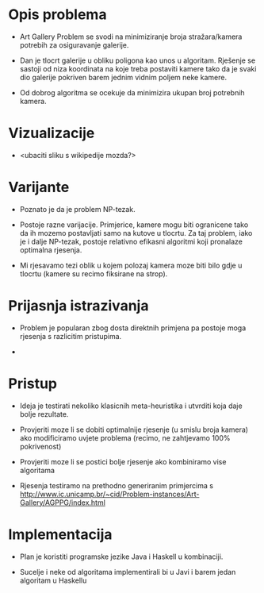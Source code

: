 # Opis problema
* Art Gallery Problem se svodi na minimiziranje broja stražara/kamera potrebih za osiguravanje
  galerije.

* Dan je tlocrt galerije u obliku poligona kao unos u algoritam. Rješenje se sastoji od niza
  koordinata na koje treba postaviti kamere tako da je svaki dio galerije pokriven barem jednim
  vidnim poljem neke kamere.

* Od dobrog algoritma se ocekuje da minimizira ukupan broj potrebnih kamera.

# Vizualizacije
* <ubaciti sliku s wikipedije mozda?>

# Varijante
* Poznato je da je problem NP-tezak.

* Postoje razne varijacije. Primjerice, kamere mogu biti ogranicene tako da ih mozemo postavljati
  samo na kutove u tlocrtu.
  Za taj problem, iako je i dalje NP-tezak, postoje relativno efikasni algoritmi koji pronalaze
  optimalna rjesenja.

* Mi rjesavamo tezi oblik u kojem polozaj kamera moze biti bilo gdje u tlocrtu (kamere su recimo
  fiksirane na strop).

# Prijasnja istrazivanja
* Problem je popularan zbog dosta direktnih primjena pa postoje moga rjesenja s razlicitim
  pristupima.

* <tu molim te navedi jedan od onih koje si nasla i mozda jednu recenicu o njihovom pristupu>

# Pristup
* Ideja je testirati nekoliko klasicnih meta-heuristika i utvrditi koja daje bolje rezultate.

* Provjeriti moze li se dobiti optimalnije rjesenje (u smislu broja kamera) ako modificiramo
  uvjete problema (recimo, ne zahtjevamo 100% pokrivenost)

* Provjeriti moze li se postici bolje rjesenje ako kombiniramo vise algoritama

* Rjesenja testiramo na prethodno generiranim primjercima s
  http://www.ic.unicamp.br/~cid/Problem-instances/Art-Gallery/AGPPG/index.html

# Implementacija
* Plan je koristiti programske jezike Java i Haskell u kombinaciji.

* Sucelje i neke od algoritama implementirali bi u Javi i barem jedan algoritam u Haskellu
  <mozda glupo i nepotrebno za spominjati> 
